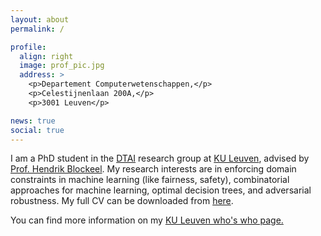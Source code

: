 ```yaml
---
layout: about
permalink: /

profile:
  align: right
  image: prof_pic.jpg
  address: >
    <p>Departement Computerwetenschappen,</p>
    <p>Celestijnenlaan 200A,</p>
    <p>3001 Leuven</p>

news: true
social: true
---
```


I am a PhD student in the <a href="https://dtai.cs.kuleuven.be/" target="_blank">DTAI</a> research group at 
<a href="https://www.kuleuven.be/kuleuven/" target="_blank">KU Leuven</a>, advised by 
<a href="https://people.cs.kuleuven.be/~hendrik.blockeel/" target="_blank">Prof. Hendrik Blockeel</a>.
My research interests are in enforcing domain constraints in machine learning (like fairness, safety), 
combinatorial approaches for machine learning, optimal decision trees, and adversarial robustness.
My full CV can be downloaded from <a href="{{ site.url }}/download/CV/resume-kshitij-goyal.pdf">here</a>.

You can find more information on my <a class="page-link" href="{{ site.ku_leuven_personnel_number | prepend: 'https://www.kuleuven.be/wieiswie/en/person/0' }}">KU Leuven who's who page.</a>